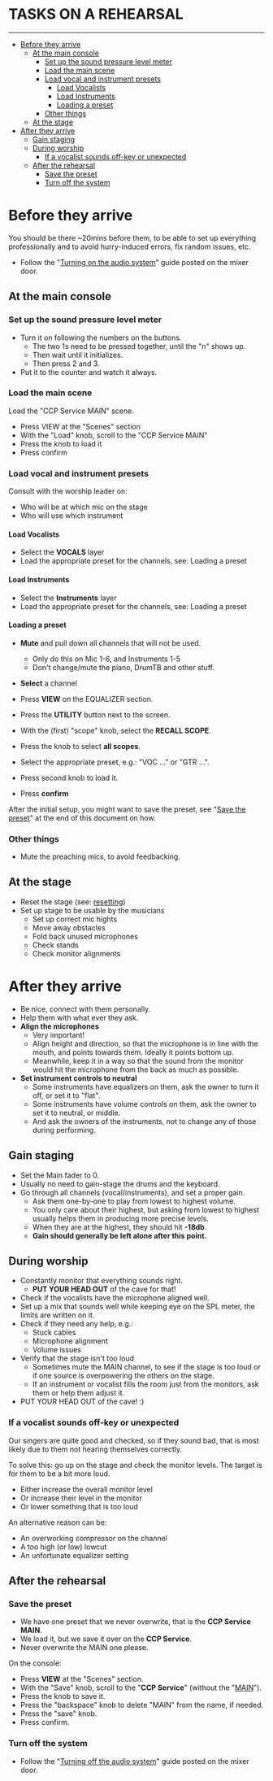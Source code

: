 <h1>TASKS ON A REHEARSAL</h1>
<hr>

<!-- TOC -->
* [Before they arrive](#before-they-arrive)
  * [At the main console](#at-the-main-console)
    * [Set up the sound pressure level meter](#set-up-the-sound-pressure-level-meter)
    * [Load the main scene](#load-the-main-scene)
    * [Load vocal and instrument presets](#load-vocal-and-instrument-presets)
      * [Load Vocalists](#load-vocalists)
      * [Load Instruments](#load-instruments)
      * [Loading a preset](#loading-a-preset)
    * [Other things](#other-things)
  * [At the stage](#at-the-stage)
* [After they arrive](#after-they-arrive)
  * [Gain staging](#gain-staging)
  * [During worship](#during-worship)
    * [If a vocalist sounds off-key or unexpected](#if-a-vocalist-sounds-off-key-or-unexpected)
  * [After the rehearsal](#after-the-rehearsal)
    * [Save the preset](#save-the-preset)
    * [Turn off the system](#turn-off-the-system)
<!-- TOC -->

# Before they arrive
You should be there ~20mins before them, to be able to set up
everything professionally and to avoid hurry-induced errors, fix random issues, etc.

 * Follow the "[Turning on the audio system](../labels/turningon.pdf)" guide posted on the mixer door.

## At the main console

### Set up the sound pressure level meter
* Turn it on following the numbers on the buttons.
    * The two 1s need to be pressed together, until the "n" shows up.
    * Then wait until it initializes.
    * Then press 2 and 3.
* Put it to the counter and watch it always.


### Load the main scene
Load the "CCP Service MAIN" scene.

 * Press VIEW at the "Scenes" section
 * With the "Load" knob, scroll to the "CCP Service MAIN"
 * Press the knob to load it
 * Press confirm

<div style="page-break-after: always;"></div>

### Load vocal and instrument presets

Consult with the worship leader on:
 * Who will be at which mic on the stage
 * Who will use which instrument


#### Load Vocalists
 * Select the **VOCALS** layer 
 * Load the appropriate preset for the channels, see: Loading a preset

#### Load Instruments
* Select the **Instruments** layer
* Load the appropriate preset for the channels, see: Loading a preset


#### Loading a preset
 * **Mute** and pull down all channels that will not be used.
   * Only do this on Mic 1-6, and Instruments 1-5
   * Don't change/mute the piano, DrumTB and other stuff.
   

 * **Select** a channel
 * Press **VIEW** on the EQUALIZER section.
 * Press the **UTILITY** button next to the screen.
 * With the (first) "scope" knob, select the **RECALL SCOPE**.
 * Press the knob to select **all scopes**.
 * Select the appropriate preset, e.g.: "VOC ..." or "GTR ...".
 * Press second knob to load it.
 * Press **confirm**

After the initial setup, you might want to save the preset, see "[Save the preset](#save-the-preset)" at the end of this document on how.

### Other things
 * Mute the preaching mics, to avoid feedbacking.


## At the stage
* Reset the stage (see: [resetting](resetting.md))
* Set up stage to be usable by the musicians
     * Set up correct mic hights
     * Move away obstacles
     * Fold back unused microphones
     * Check stands
    * Check monitor alignments

<div style="page-break-after: always;"></div>

# After they arrive
 * Be nice, connect with them personally.
 * Help them with what ever they ask.
 * **Align the microphones**
   * Very important!
   * Align height and direction, so that the microphone is in line with the mouth, and points towards them. Ideally it points  bottom up.
   * Meanwhile, keep it in a way so that the sound from the monitor would hit the microphone from the back as much as possible.
 * **Set instrument controls to neutral**
   * Some instruments have equalizers on them, ask the owner to turn it off, or set it to "flat".
   * Some instruments have volume controls on them, ask the owner to set it to neutral, or middle.
   * And ask the owners of the instruments, not to change any of those during performing.
   
## Gain staging

 * Set the Main fader to 0.
 * Usually no need to gain-stage the drums and the keyboard.
 * Go through all channels (vocal/instruments), and set a proper gain.
   * Ask them one-by-one to play from lowest to highest volume.
   * You only care about their highest, but asking from lowest to highest usually helps them in producing more precise levels.
   * When they are at the highest, they should hit **-18db**.
   * **Gain should generally be left alone after this point.**

<div style="page-break-after: always;"></div>

## During worship
 * Constantly monitor that everything sounds right.
   * **PUT YOUR HEAD OUT** of the cave for that!
 * Check if the vocalists have the microphone aligned well.  
 * Set up a mix that sounds well while keeping eye on the SPL meter, the limits are written on it.
 * Check if they need any help, e.g.:
   * Stuck cables
   * Microphone alignment
   * Volume issues
 * Verify that the stage isn't too loud
   * Sometimes mute the MAIN channel, to see if the stage is too loud or if one source is overpowering the others on the stage.
   * If an instrument or vocalist fills the room just from the monitors, ask them or help them adjust it.
 * PUT YOUR HEAD OUT of the cave! :)
    
    
### If a vocalist sounds off-key or unexpected
Our singers are quite good and checked, so if they sound bad,
that is most likely due to them not hearing themselves correctly.


To solve this: go up on the stage and check the monitor levels.
The target is for them to be a bit more loud.
 * Either increase the overall monitor level
 * Or increase their level in the monitor
 * Or lower something that is too loud

An alternative reason can be:
 * An overworking compressor on the channel
 * A too high (or low) lowcut
 * An unfortunate equalizer setting

## After the rehearsal
### Save the preset

 * We have one preset that we never overwrite, that is the **CCP Service MAIN**.
 * We load it, but we save it over on the **CCP Service**.
 * Never overwrite the MAIN one please.

On the console:

* Press **VIEW** at the "Scenes" section.
* With the "Save" knob, scroll to the "**CCP Service**" (without the "<ins>MAIN</ins>").
* Press the knob to save it.
* Press the "backspace" knob to delete "MAIN" from the name, if needed.
* Press the "save" knob.
* Press confirm.

### Turn off the system
* Follow the "[Turning off the audio system](../labels/turningoff.pdf)" guide posted on the mixer door.
